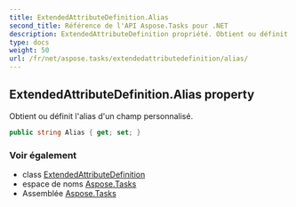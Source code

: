 ```yaml
---
title: ExtendedAttributeDefinition.Alias
second_title: Référence de l'API Aspose.Tasks pour .NET
description: ExtendedAttributeDefinition propriété. Obtient ou définit lalias dun champ personnalisé.
type: docs
weight: 50
url: /fr/net/aspose.tasks/extendedattributedefinition/alias/
---
```

## ExtendedAttributeDefinition.Alias property

Obtient ou définit l'alias d'un champ personnalisé.

```csharp
public string Alias { get; set; }
```

### Voir également

* class [ExtendedAttributeDefinition](../)
* espace de noms [Aspose.Tasks](../../extendedattributedefinition/)
* Assemblée [Aspose.Tasks](../../../)


